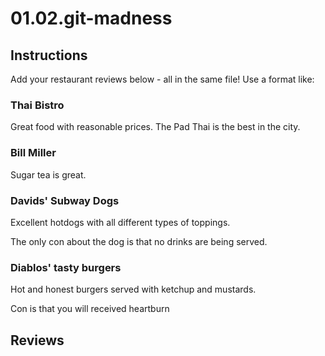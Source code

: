# 01.02.git-madness

## Instructions

Add your restaurant reviews below - all in the same file! Use a format like:

### Thai Bistro

Great food with reasonable prices. The Pad Thai is the best in the city.

### Bill Miller

Sugar tea is great.

### Davids' Subway Dogs

Excellent hotdogs with all different types of toppings.

The only con about the dog is that no drinks are being served.

### Diablos' tasty burgers

Hot and honest burgers served with ketchup and mustards.

Con is that you will received heartburn



## Reviews

